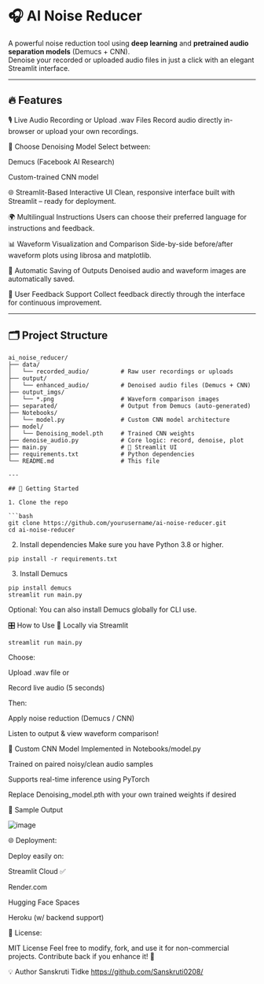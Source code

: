 # 🎧 AI Noise Reducer

A powerful noise reduction tool using **deep learning** and **pretrained audio separation models** (Demucs + CNN).  
Denoise your recorded or uploaded audio files in just a click with an elegant Streamlit interface.

---

## 🔥 Features

🎙️ Live Audio Recording or Upload .wav Files
Record audio directly in-browser or upload your own recordings.

🧠 Choose Denoising Model
Select between:

Demucs (Facebook AI Research)

Custom-trained CNN model

🌐 Streamlit-Based Interactive UI
Clean, responsive interface built with Streamlit – ready for deployment.

🌍 Multilingual Instructions
Users can choose their preferred language for instructions and feedback.

📊 Waveform Visualization and Comparison
Side-by-side before/after waveform plots using librosa and matplotlib.

💾 Automatic Saving of Outputs
Denoised audio and waveform images are automatically saved.

📣 User Feedback Support
Collect feedback directly through the interface for continuous improvement.

---

## 🗂️ Project Structure

```plaintext
ai_noise_reducer/
├── data/
│   └── recorded_audio/         # Raw user recordings or uploads
├── output/
│   └── enhanced_audio/         # Denoised audio files (Demucs + CNN)
├── output_imgs/
│   └── *.png                   # Waveform comparison images
├── separated/                  # Output from Demucs (auto-generated)
├── Notebooks/
│   └── model.py                # Custom CNN model architecture
├── model/
│   └── Denoising_model.pth     # Trained CNN weights
├── denoise_audio.py            # Core logic: record, denoise, plot
├── main.py                     # 🎨 Streamlit UI
├── requirements.txt            # Python dependencies
└── README.md                   # This file

---

## 🚀 Getting Started

1. Clone the repo

```bash
git clone https://github.com/yourusername/ai-noise-reducer.git
cd ai-noise-reducer

```
2. Install dependencies
Make sure you have Python 3.8 or higher.
```
pip install -r requirements.txt
```
3. Install Demucs
```
pip install demucs
streamlit run main.py
```
Optional: You can also install Demucs globally for CLI use.

🎛️ How to Use
🔧 Locally via Streamlit
```
streamlit run main.py
```
Choose:

Upload .wav file
or

Record live audio (5 seconds)

Then:

Apply noise reduction (Demucs / CNN)

Listen to output & view waveform comparison!



🧠 Custom CNN Model
Implemented in Notebooks/model.py

Trained on paired noisy/clean audio samples

Supports real-time inference using PyTorch

Replace Denoising_model.pth with your own trained weights if desired



📸 Sample Output

![image](https://github.com/user-attachments/assets/8a8d5c68-cab1-44e8-a603-907846d5829c)

🌐 Deployment:

Deploy easily on:

Streamlit Cloud ✅

Render.com

Hugging Face Spaces

Heroku (w/ backend support)

📜 License:

MIT License
Feel free to modify, fork, and use it for non-commercial projects. Contribute back if you enhance it! 🙌

💡 Author
Sanskruti Tidke
https://github.com/Sanskruti0208/



